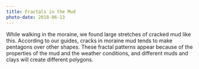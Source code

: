 ```yaml
---
title: Fractals in the Mud
photo-date: 2018-06-13
---
```

While walking in the moraine, we found large stretches of cracked mud like this. According to our guides, cracks in moraine mud tends to make pentagons over other shapes. These fractal patterns appear because of the properties of the mud and the weather conditions, and different muds and clays will create different polygons.
